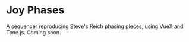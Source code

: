 # Joy Phases

A sequencer reproducing Steve's Reich phasing pieces, using VueX and Tone.js. Coming soon.